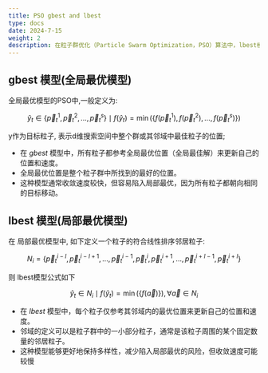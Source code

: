 ```yaml
---
title: PSO gbest and lbest
type: docs
date: 2024-7-15
weight: 2
description: 在粒子群优化（Particle Swarm Optimization，PSO）算法中，lbest模型和gbest模型是两种不同的策略，用于更新粒子的位置和速度。
---
```


## gbest 模型(全局最优模型)

全局最优模型的PSO中,一般定义为:

```math
\hat{y}_t \in \left\{ \vec{p}_t^1, \vec{p}_t^2, \ldots, \vec{p}_t^s \right\} \mid f(\hat{y}_t) = \min \left( \left\{ f(\vec{p}_t^1), f(\vec{p}_t^2), \ldots, f(\vec{p}_t^s) \right\} \right)
```

y作为目标粒子, 表示d维搜索空间中整个群或其邻域中最佳粒子的位置;

* 在 *gbest* 模型中，所有粒子都参考全局最优位置（全局最佳解）来更新自己的位置和速度。
* 全局最优位置是整个粒子群中所找到的最好的位置。
* 这种模型通常收敛速度较快，但容易陷入局部最优，因为所有粒子都朝向相同的目标移动。

## lbest 模型(局部最优模型)

在 局部最优模型中, 如下定义一个粒子的符合线性排序邻居粒子:

```math
N_i = \left\{ \vec{p}_t^{i-l}, \vec{p}_t^{i-l+1}, \ldots, \vec{p}_t^{i-1}, \vec{p}_t^i, \vec{p}_t^{i+1}, \ldots, \vec{p}_t^{i+l-1}, \vec{p}_t^{i+l} \right\}
```

则 lbest模型公式如下

```math
\hat{y}_t \in N_i \mid f(\hat{y}_t) = \min \left( \left\{ f(\vec{a}) \right\} \right), \forall \vec{a} \in N_i
```

* 在 *lbest* 模型中，每个粒子仅参考其邻域内的最优位置来更新自己的位置和速度。
* 邻域的定义可以是粒子群中的一小部分粒子，通常是该粒子周围的某个固定数量的邻居粒子。
* 这种模型能够更好地保持多样性，减少陷入局部最优的风险，但收敛速度可能较慢
